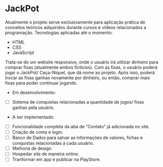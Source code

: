 # JackPot

Atualmente o projeto serve exclusivamente para aplicação prática de conceitos teóricos adquiridos durante cursos e vídeos relacionados a programação.
Tecnologias aplicadas até o momento:
* HTML
* CSS
* JavaScript

Trata-se de um website responsivo, onde o usuário irá utilizar dinheiro para comprar fixas (atualmente ambos fictícios). Com as fixas, o usuário poderá jogar o JackPot/ Caça-Níquel, que dá nome ao projeto.
Após isso, poderá trocar as fixas ganhas novamente por dinheiro, ou então, comprar mais fixas para poder continuar jogando.

- Em desenvolvimento:
- [ ] Sistema de conquistas relacionadas a quantidade de jogos/ fixas ganhas pela usuário.

- A ser implementado:
- [ ] Funcionalidade completa da aba de "Contato" já adicionada no site.
- [ ] Criação de conta e login.
- [ ] Banco de Dados para salvar as informações de valores, fichas e conquistas relacionadas a cada usuário.
- [ ] Melhoria de design.
- [ ] Hospedar site de maneira online.
- [ ] Tranformar em app e publicar na PlayStore.
